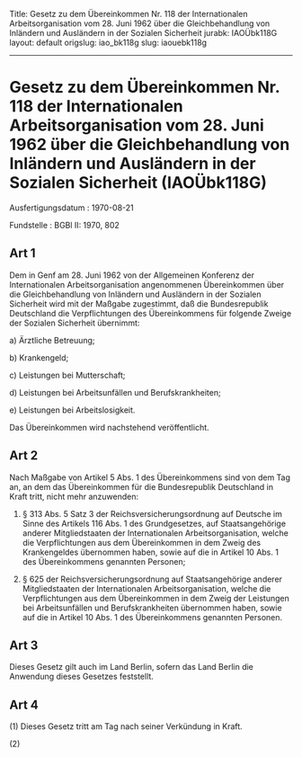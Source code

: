 Title: Gesetz zu dem Übereinkommen Nr. 118 der Internationalen Arbeitsorganisation
  vom 28. Juni 1962 über die Gleichbehandlung von Inländern und Ausländern in der
  Sozialen Sicherheit
jurabk: IAOÜbk118G
layout: default
origslug: iao_bk118g
slug: iaouebk118g

---

# Gesetz zu dem Übereinkommen Nr. 118 der Internationalen Arbeitsorganisation vom 28. Juni 1962 über die Gleichbehandlung von Inländern und Ausländern in der Sozialen Sicherheit (IAOÜbk118G)

Ausfertigungsdatum
:   1970-08-21

Fundstelle
:   BGBl II: 1970, 802



## Art 1

Dem in Genf am 28. Juni 1962 von der Allgemeinen Konferenz der
Internationalen Arbeitsorganisation angenommenen Übereinkommen über
die Gleichbehandlung von Inländern und Ausländern in der Sozialen
Sicherheit wird mit der Maßgabe zugestimmt, daß die Bundesrepublik
Deutschland die Verpflichtungen des Übereinkommens für folgende Zweige
der Sozialen Sicherheit übernimmt:

a)  Ärztliche Betreuung;


b)  Krankengeld;


c)  Leistungen bei Mutterschaft;


d)  Leistungen bei Arbeitsunfällen und Berufskrankheiten;


e)  Leistungen bei Arbeitslosigkeit.



Das Übereinkommen wird nachstehend veröffentlicht.


## Art 2

Nach Maßgabe von Artikel 5 Abs. 1 des Übereinkommens sind von dem Tag
an, an dem das Übereinkommen für die Bundesrepublik Deutschland in
Kraft tritt, nicht mehr anzuwenden:

1.  § 313 Abs. 5 Satz 3 der Reichsversicherungsordnung auf Deutsche im
    Sinne des Artikels 116 Abs. 1 des Grundgesetzes, auf Staatsangehörige
    anderer Mitgliedstaaten der Internationalen Arbeitsorganisation,
    welche die Verpflichtungen aus dem Übereinkommen in dem Zweig des
    Krankengeldes übernommen haben, sowie auf die in Artikel 10 Abs. 1 des
    Übereinkommens genannten Personen;


2.  § 625 der Reichsversicherungsordnung auf Staatsangehörige anderer
    Mitgliedstaaten der Internationalen Arbeitsorganisation, welche die
    Verpflichtungen aus dem Übereinkommen in dem Zweig der Leistungen bei
    Arbeitsunfällen und Berufskrankheiten übernommen haben, sowie auf die
    in Artikel 10 Abs. 1 des Übereinkommens genannten Personen.





## Art 3

Dieses Gesetz gilt auch im Land Berlin, sofern das Land Berlin die
Anwendung dieses Gesetzes feststellt.


## Art 4

(1) Dieses Gesetz tritt am Tag nach seiner Verkündung in Kraft.

(2)

